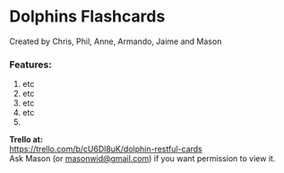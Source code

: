 Dolphins Flashcards
===========================

Created by Chris, Phil, Anne, Armando, Jaime and Mason

### Features:
1. etc
2. etc
4. etc
5. etc
6. 

**Trello at:**  
https://trello.com/b/cU6Dl8uK/dolphin-restful-cards  
Ask Mason (or masonwid@gmail.com) if you want permission to view it.
